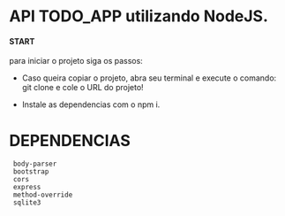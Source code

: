 # API TODO_APP utilizando NodeJS.

#### START 
para iniciar o projeto siga os passos: 
* Caso queira copiar o projeto, abra seu terminal e execute o comando: git clone e cole o URL do projeto!

* Instale as dependencias com o npm i. 
## <h1>DEPENDENCIAS</h1> 
     body-parser
     bootstrap
     cors
     express
     method-override
     sqlite3
